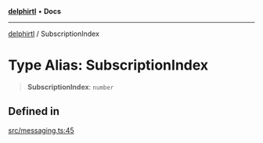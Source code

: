[**delphirtl**](../README.md) • **Docs**

***

[delphirtl](../globals.md) / SubscriptionIndex

# Type Alias: SubscriptionIndex

> **SubscriptionIndex**: `number`

## Defined in

[src/messaging.ts:45](https://github.com/chuacw/delphirtl/blob/e1fd59769609dd1c15ebbb696eede363e701778b/src/messaging.ts#L45)
